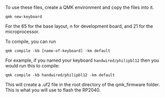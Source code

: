 To use these files, create a QMK environment and copy the files into it.

```
qmk new-keyboard
```

For the 65 for the base layout, n for development board, and 21 for the microprocessor.

To compile, you can run

```
qmk compile -kb [name-of-keyboard] -km default
```

For example, if you named your keyboard `handwired/philipbl12` then you would run this to compile:

```
qmk compile -kb handwired/philipbl12 -km default
```

This will create a .uf2 file in the root directory of the qmk_firmware folder. This is what you will use to flash the RP2040.
